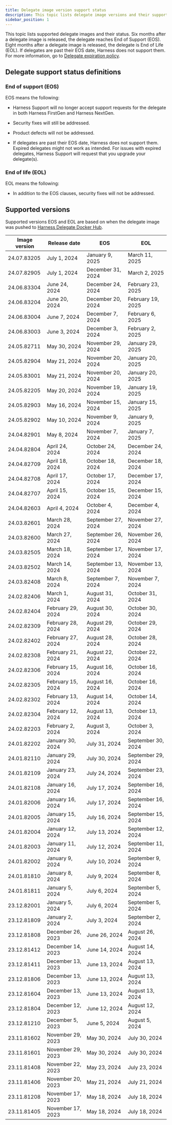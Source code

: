 ```yaml
---
title: Delegate image version support status
description: This topic lists delegate image versions and their support status.
sidebar_position: 1
---
```


This topic lists supported delegate images and their status. Six months after a delegate image is released, the delegate reaches End of Support (EOS). Eight months after a delegate image is released, the delegate is End of Life (EOL). If delegates are past their EOS date, Harness does not support them. For more information, go to [Delegate expiration policy](/docs/platform/delegates/install-delegates/delegate-upgrades-and-expiration#delegate-expiration-policy).

## Delegate support status definitions

### End of support (EOS)

EOS means the following:

- Harness Support will no longer accept support requests for the delegate in both Harness FirstGen and Harness NextGen.

- Security fixes will still be addressed.

- Product defects will not be addressed.

- If delegates are past their EOS date, Harness does not support them. Expired delegates might not work as intended. For issues with expired delegates, Harness Support will request that you upgrade your delegate(s).

### End of life (EOL)

EOL means the following:

- In addition to the EOS clauses, security fixes will not be addressed.

## Supported versions

Supported versions EOS and EOL are based on when the delegate image was pushed to [Harness Delegate Docker Hub](https://hub.docker.com/r/harness/delegate/tags).

| Image version |Release date | EOS | EOL |
| --- | --- | --- | --- |
| 24.07.83205 | July 1, 2024| January 9, 2025 | March 11, 2025 |
| 24.07.82905 | July 1, 2024| December 31, 2024 | March 2, 2025 |
| 24.06.83304 | June 24, 2024| December 24, 2024 | February 23, 2025 |
| 24.06.83204 | June 20, 2024| December 20, 2024 | February 19, 2025 |
| 24.06.83004 | June 7, 2024| December 7, 2024 | February 6, 2025 |
| 24.06.83003 | June 3, 2024| December 3, 2024 | February 2, 2025 |
| 24.05.82711 | May 30, 2024| November 29, 2024 | January 29, 2025 |
| 24.05.82904 | May 21, 2024| November 20, 2024 | January 20, 2025 |
| 24.05.83001 | May 21, 2024| November 20, 2024 | January 20, 2025 |
| 24.05.82205 | May 20, 2024| November 19, 2024 | January 19, 2025 |
| 24.05.82903 | May 16, 2024| November 15, 2024 | January 15, 2025 |
| 24.05.82902 | May 10, 2024| November 9, 2024 | January 9, 2025 |
| 24.04.82901 | May 8, 2024| November 7, 2024 | January 7, 2025 |
| 24.04.82804 | April 24, 2024| October 24, 2024 | December 24, 2024 |
| 24.04.82709 | April 18, 2024| October 18, 2024 | December 18, 2024 |
| 24.04.82708 | April 17, 2024| October 17, 2024 | December 17, 2024 |
| 24.04.82707 | April 15, 2024| October 15, 2024 | December 15, 2024 |
| 24.04.82603 | April 4, 2024| October 4, 2024 | December 4, 2024 |
| 24.03.82601 | March 28, 2024| September 27, 2024 | November 27, 2024 |
| 24.03.82600 | March 27, 2024| September 26, 2024 | November 26, 2024 |
| 24.03.82505 | March 18, 2024| September 17, 2024 | November 17, 2024 |
| 24.03.82502 | March 14, 2024| September 13, 2024 | November 13, 2024 |
| 24.03.82408 | March 8, 2024| September 7, 2024 | November 7, 2024 |
| 24.02.82406 | March 1, 2024| August 31, 2024 | October 31, 2024 |
| 24.02.82404 | February 29, 2024| August 30, 2024 | October 30, 2024 |
| 24.02.82309 | February 28, 2024| August 29, 2024 | October 29, 2024 |
| 24.02.82402 | February 27, 2024| August 28, 2024 | October 28, 2024 |
| 24.02.82308 | February 21, 2024| August 22, 2024 | October 22, 2024 |
| 24.02.82306 | February 15, 2024| August 16, 2024 | October 16, 2024 |
| 24.02.82305 | February 15, 2024| August 16, 2024 | October 16, 2024 |
| 24.02.82302 | February 13, 2024| August 14, 2024 | October 14, 2024 |
| 24.02.82304 | February 12, 2024| August 13, 2024 | October 13, 2024 |
| 24.02.82203 | February 2, 2024| August 3, 2024 | October 3, 2024 |
| 24.01.82202 | January 30, 2024| July 31, 2024 | September 30, 2024 |
| 24.01.82110 | January 29, 2024| July 30, 2024 | September 29, 2024 |
| 24.01.82109 | January 23, 2024| July 24, 2024 | September 23, 2024 |
| 24.01.82108 | January 16, 2024| July 17, 2024 | September 16, 2024 |
| 24.01.82006 | January 16, 2024| July 17, 2024 | September 16, 2024 |
| 24.01.82005 | January 15, 2024| July 16, 2024 | September 15, 2024 |
| 24.01.82004 | January 12, 2024| July 13, 2024 | September 12, 2024 |
| 24.01.82003 | January 11, 2024| July 12, 2024 | September 11, 2024 |
| 24.01.82002 | January 9, 2024| July 10, 2024 | September 9, 2024 |
| 24.01.81810 | January 8, 2024| July 9, 2024 | September 8, 2024 |
| 24.01.81811 | January 5, 2024| July 6, 2024 | September 5, 2024 |
| 23.12.82001 | January 5, 2024| July 6, 2024 | September 5, 2024 |
| 23.12.81809 | January 2, 2024| July 3, 2024 | September 2, 2024 |
| 23.12.81808 | December 26, 2023| June 26, 2024 | August 26, 2024 |
| 23.12.81412 | December 14, 2023| June 14, 2024 | August 14, 2024 |
| 23.12.81411 | December 13, 2023| June 13, 2024 | August 13, 2024 |
| 23.12.81806 | December 13, 2023| June 13, 2024 | August 13, 2024 |
| 23.12.81604 | December 13, 2023| June 13, 2024 | August 13, 2024 |
| 23.12.81804 | December 12, 2023| June 12, 2024 | August 12, 2024 |
| 23.12.81210 | December 5, 2023| June 5, 2024 | August 5, 2024 |
| 23.11.81602 | November 29, 2023| May 30, 2024 | July 30, 2024 |
| 23.11.81601 | November 29, 2023| May 30, 2024 | July 30, 2024 |
| 23.11.81408 | November 22, 2023| May 23, 2024 | July 23, 2024 |
| 23.11.81406 | November 20, 2023| May 21, 2024 | July 21, 2024 |
| 23.11.81208 | November 17, 2023| May 18, 2024 | July 18, 2024 |
| 23.11.81405 | November 17, 2023| May 18, 2024 | July 18, 2024 |
